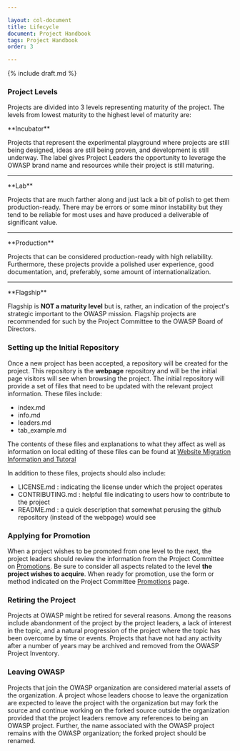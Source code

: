 ```yaml
---

layout: col-document
title: Lifecycle
document: Project Handbook
tags: Project Handbook
order: 3

---
```


{% include draft.md %}
  
### Project Levels

Projects are divided into 3 levels representing maturity of the project. The levels from lowest maturity to the highest level of maturity are:

<span class="fa-stack fa-2x">
    <i class="fas fa-circle fa-stack-2x" style="color:#53AAE5"></i>
    <i class="fas fa-egg fa-stack-1x fa-inverse"></i>
</span> **Incubator**

Projects that represent the experimental playground where projects are still being designed, ideas are still being proven, and development is still underway. The label gives Project Leaders the opportunity to leverage the OWASP brand name and resources while their project is still maturing. 

---

<span class="fa-stack fa-2x">
    <i class="fas fa-circle fa-stack-2x" style="color:#FFA500"></i>
    <i class="fas fa-flask fa-stack-1x fa-inverse"></i>
</span>
**Lab**

Projects that are much farther along and just lack a bit of polish to get them production-ready. There may be errors or some minor instability but they tend to be reliable for most uses and have produced a deliverable of significant value.

---

<span class="fa-stack fa-2x">
    <i class="fas fa-circle fa-stack-2x" style="color:#800080"></i>
    <i class="fas fa-city fa-stack-1x fa-inverse"></i>
</span>
**Production**
    
Projects that can be considered production-ready with high reliability. Furthermore, these projects provide a polished user experience, good documentation, and, preferably, some amount of internationalization.

---

<span class="fa-stack fa-2x">
    <i class="fas fa-circle fa-stack-2x" style="color:#38a047"></i>
    <i class="fas fa-flag fa-stack-1x fa-inverse"></i>
</span>
**Flagship** 

Flagship is **NOT a maturity level** but is, rather, an indication of the project's strategic important to the OWASP mission. Flagship projects are recommended for such by the Project Committee to the OWASP Board of Directors. 

### Setting up the Initial Repository
Once a new project has been accepted, a repository will be created for the project. This repository is the **webpage** repository and will be the initial page visitors will see when browsing the project. The initial repository will provide a set of files that need to be updated with the relevant project information. These files include:
- index.md 
- info.md
- leaders.md
- tab_example.md

The contents of these files and explanations to what they affect as well as information on local editing of these files can be found at [Website Migration Information and Tutoral](https://owasp.org/migration/)

In addition to these files, projects should also include:
- LICENSE.md : indicating the license under which the project operates
- CONTRIBUTING.md : helpful file indicating to users how to contribute to the project
- README.md : a quick description that somewhat perusing the github repository (instead of the webpage) would see

### Applying for Promotion
When a project wishes to be promoted from one level to the next, the project leaders should review the information from the Project Committee on [Promotions](https://owasp.org/www-committee-project/#div-promotions). Be sure to consider all aspects related to the level **the project wishes to acquire**. When ready for promotion, use the form or method indicated on the Project Committee [Promotions](https://owasp.org/www-committee-project/#div-promotions) page.

### Retiring the Project
Projects at OWASP might be retired for several reasons. Among the reasons include abandonment of the project by the project leaders, a lack of interest in the topic, and a natural progression of the project where the topic has been overcome by time or events. Projects that have not had any activity after a number of years may be archived and removed from the OWASP Project Inventory. 

### Leaving OWASP
Projects that join the OWASP organization are considered material assets of the organization. A project whose leaders choose to leave the organization are expected to leave the project with the organization but may fork the source and continue working on the forked source outside the organization provided that the project leaders remove any references to being an OWASP project. Further, the name associated with the OWASP project remains with the OWASP organization; the forked project should be renamed.
